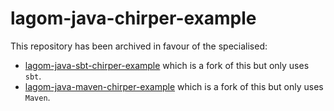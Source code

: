 # lagom-java-chirper-example

This repository has been archived in favour of the specialised:

 - [lagom-java-sbt-chirper-example](https://github.com/lagom/lagom-java-sbt-chirper-example/) which is a fork of this but only uses `sbt`.
 - [lagom-java-maven-chirper-example](https://github.com/lagom/lagom-java-maven-chirper-example/) which is a fork of this but only uses `Maven`.

